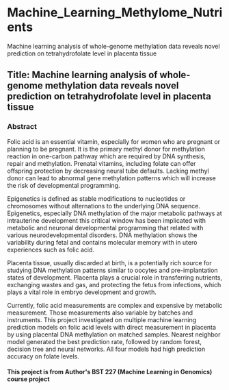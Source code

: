 # Machine_Learning_Methylome_Nutrients
Machine learning analysis of whole-genome methylation data reveals novel prediction on tetrahydrofolate level in placenta tissue

## Title: Machine learning analysis of whole-genome methylation data reveals novel prediction on tetrahydrofolate level in placenta tissue

### Abstract
Folic acid is an essential vitamin, especially for women who are pregnant or planning to be pregnant. It is the primary methyl donor for methylation reaction in one-carbon pathway which are required by DNA synthesis, repair and methylation. Prenatal vitamins, including folate can offer offspring protection by decreasing neural tube defaults. Lacking methyl donor can lead to abnormal gene methylation patterns which will increase the risk of developmental programming. 

Epigenetics is defined as stable modifications to nucleotides or chromosomes without alternations to the underlying DNA sequence. Epigenetics, especially DNA methylation of the major metabolic pathways at intrauterine development this critical window has been implicated with metabolic and neuronal developmental programming that related with various neurodevelopmental disorders. DNA methylation shows the variability during fetal and contains molecular memory with in utero experiences such as folic acid. 

Placenta tissue, usually discarded at birth, is a potentially rich source for studying DNA methylation patterns similar to oocytes and pre-implantation states of development. Placenta plays a crucial role in transferring nutrients, exchanging wastes and gas, and protecting the fetus from infections, which plays a vital role in embryo development and growth.

Currently, folic acid measurements are complex and expensive by metabolic measurement. Those measurements also variable by batches and instruments. This project investigated on multiple machine learning prediction models on folic acid levels with direct measurement in placenta by using placental DNA methylation on matched samples. Nearest neighbor model generated the best prediction rate, followed by random forest, decision tree and neural networks. All four models had high prediction accuracy on folate levels. 

#### This project is from Author's BST 227 (Machine Learning in Genomics) course project
